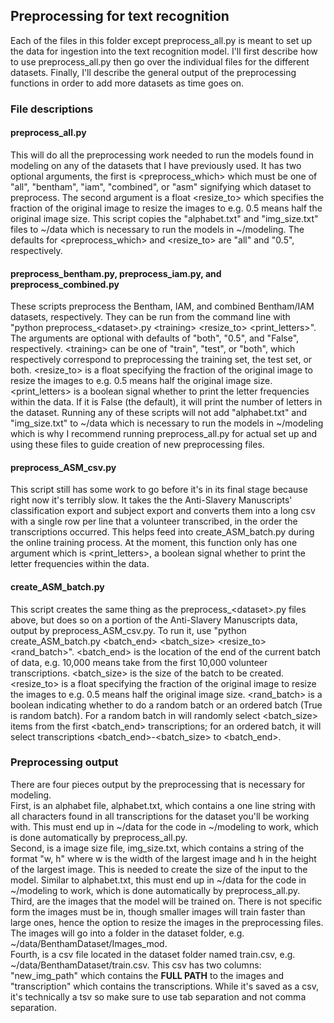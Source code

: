 ## Preprocessing for text recognition

Each of the files in this folder except preprocess_all.py is meant to set up the data for ingestion into the text recognition model. I'll first describe how to use preprocess_all.py then go over the individual files for the different datasets. Finally, I'll describe the general output of the preprocessing functions in order to add more datasets as time goes on.

### File descriptions

#### preprocess_all.py
This will do all the preprocessing work needed to run the models found in modeling on any of the datasets that I have previously used. It has two optional arguments, the first is \<preprocess\_which\> which must be one of "all", "bentham", "iam", "combined", or "asm" signifying which dataset to preprocess. The second argument is a float \<resize\_to\> which specifies the fraction of the original image to resize the images to e.g. 0.5 means half the original image size. This script copies the "alphabet.txt" and "img_size.txt" files to ~/data which is necessary to run the models in ~/modeling. The defaults for \<preprocess\_which\> and \<resize\_to\> are "all" and "0.5", respectively.

#### preprocess_bentham.py, preprocess_iam.py, and preprocess_combined.py
These scripts preprocess the Bentham, IAM, and combined Bentham/IAM datasets, respectively. They can be run from the command line with "python preprocess\_\<dataset\>.py \<training\> \<resize\_to\> \<print\_letters\>". The arguments are optional with defaults of "both", "0.5", and "False", respectively. \<training\> can be one of "train", "test", or "both", which respectively correspond to preprocessing the training set, the test set, or both. \<resize\_to\> is a float specifying the fraction of the original image to resize the images to e.g. 0.5 means half the original image size. \<print\_letters\> is a boolean signal whether to print the letter frequencies within the data. If it is False (the default), it will print the number of letters in the dataset. Running any of these scripts will not add "alphabet.txt" and "img_size.txt" to ~/data which is necessary to run the models in ~/modeling which is why I recommend running preprocess_all.py for actual set up and using these files to guide creation of new preprocessing files.

#### preprocess_ASM_csv.py
This script still has some work to go before it's in its final stage because right now it's terribly slow. It takes the the Anti-Slavery Manuscripts' classification export and subject export and converts them into a long csv with a single row per line that a volunteer transcribed, in the order the transcriptions occurred. This helps feed into create_ASM_batch.py during the online training process. At the moment, this function only has one argument which is \<print\_letters\>, a boolean signal whether to print the letter frequencies within the data.

#### create_ASM_batch.py
This script creates the same thing as the preprocess\_\<dataset\>.py files above, but does so on a portion of the Anti-Slavery Manuscripts data, output by preprocess_ASM_csv.py. To run it, use "python create_ASM_batch.py \<batch\_end\> \<batch\_size\> \<resize\_to\> \<rand\_batch\>". \<batch\_end\> is the location of the end of the current batch of data, e.g. 10,000 means take from the first 10,000 volunteer transcriptions. \<batch\_size\> is the size of the batch to be created. \<resize\_to\> is a float specifying the fraction of the original image to resize the images to e.g. 0.5 means half the original image size. \<rand\_batch\> is a boolean indicating whether to do a random batch or an ordered batch (True is random batch). For a random batch in will randomly select \<batch\_size\> items from the first \<batch\_end\> transcriptions; for an ordered batch, it will select transcriptions \<batch\_end\>-\<batch\_size\> to \<batch\_end\>.

### Preprocessing output
There are four pieces output by the preprocessing that is necessary for modeling.  
First, is an alphabet file, alphabet.txt, which contains a one line string with all characters found in all transcriptions for the dataset you'll be working with. This must end up in ~/data for the code in ~/modeling to work, which is done automatically by preprocess_all.py.  
Second, is a image size file, img_size.txt, which contains a string of the format "w, h" where w is the width of the largest image and h in the height of the largest image. This is needed to create the size of the input to the model. Similar to alphabet.txt, this must end up in ~/data for the code in ~/modeling to work, which is done automatically by preprocess_all.py.  
Third, are the images that the model will be trained on. There is not specific form the images must be in, though smaller images will train faster than large ones, hence the option to resize the images in the preprocessing files. The images will go into a folder in the dataset folder, e.g. ~/data/BenthamDataset/Images_mod.  
Fourth, is a csv file located in the dataset folder named train.csv, e.g. ~/data/BenthamDataset/train.csv. This csv has two columns: "new_img_path" which contains the **FULL PATH** to the images and "transcription" which contains the transcriptions. While it's saved as a csv, it's technically a tsv so make sure to use tab separation and not comma separation.
